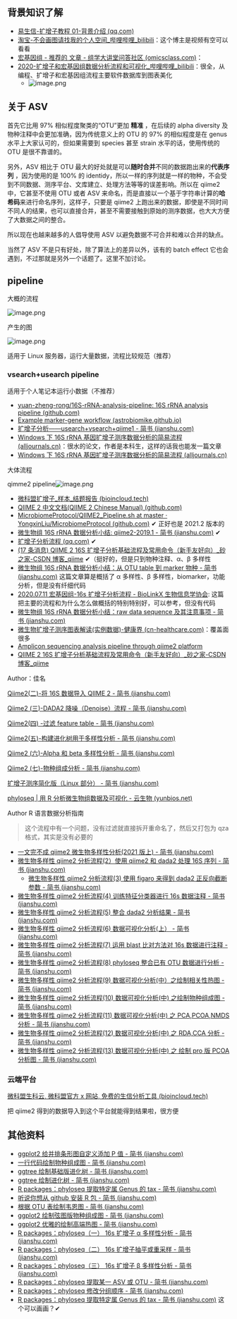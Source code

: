 ## 背景知识了解

* [易生信-扩增子教程 01-背景介绍 (qq.com)](https://mp.weixin.qq.com/s/NNc4t0htSwE2IQPxWCHbwA)
* [淘宝-不会画图请找我的个人空间_哔哩哔哩_bilibili](https://space.bilibili.com/18875177/channel/seriesdetail?sid=1291001)：这个博主是视频有空可以看看
* [宏基因组 - 推荐的 文章 - 组学大讲堂问答社区 (omicsclass.com)](https://www.omicsclass.com/articles/metagenome/recommended)：
* [2020-扩增子和宏基因组数据分析流程和可视化_哔哩哔哩_bilibili](https://www.bilibili.com/video/BV1mV411y7gt)：很全，从编程、扩增子和宏基因组流程主要软件数据库到图表美化
  * ![image.png](assets/image-20211208154415-hctqwp5.png)



## 关于 ASV

首先它比用 97% 相似程度聚类的“OTU”更加 **精准** ，在后续的 alpha diversity 及物种注释中会更加准确，因为传统意义上的 OTU 的 97% 的相似程度是在 genus 水平上大家认可的，但如果需要到 species 甚至 strain 水平的话，使用传统的 OTU 是很不靠谱的。

另外，ASV 相比于 OTU 最大的好处就是可以**随时合并**不同的数据跑出来的**代表序列** ，因为使用的是 100% 的 identidy，所以一样的序列就是一样的物种，不会受到不同数据、测序平台、文库建立、处理方法等等的误差影响。所以在 qiime2 中，它甚至不使用 OTU 或者 ASV 来命名，而是直接以一个基于字符串计算的**哈希码**来进行命名序列，这样子，只要是 qiime2 上跑出来的数据，即使是不同时间不同人的结果，也可以直接合并，甚至不需要接触到原始的测序数据，也大大方便了大数据之间的整合。

所以现在也越来越多的人倡导使用 ASV 以避免数据不可合并和难以合并的缺点。

当然了 ASV 不是只有好处，除了算法上的差异以外，该有的 batch effect 它也会遇到，不过那就是另外一个话题了。这里不加讨论。

## pipeline

大概的流程

![image.png](assets/image-20211223164424-ohe1o99.png)

产生的图

![image.png](assets/image-20211221152242-ffmmg2t.png)

适用于 Linux 服务器，运行大量数据，流程比较规范（推荐）

### vsearch+usearch pipeline

适用于个人笔记本运行小数据（不推荐）

* [yuan-zheng-rong/16S-rRNA-analysis-pipeline: 16S rRNA analysis pipeline (github.com)](https://github.com/yuan-zheng-rong/16S-rRNA-analysis-pipeline)
* [Example marker-gene workflow (astrobiomike.github.io)](https://astrobiomike.github.io/amplicon/workflow_ex#the-data)
* [扩增子分析——usearch+vsearch+qiime1 - 简书 (jianshu.com)](https://www.jianshu.com/p/e43ad39aff17#%E6%89%A9%E5%A2%9E%E5%AD%90%E5%88%86%E6%9E%90%E2%80%94%E2%80%94usearch+vsearch+qiime1)
* [Windows 下 16S rRNA 基因扩增子测序数据分析的简易流程 (alljournals.cn)](http://swxxx.alljournals.cn/html/2018/4/20180405.html#close)：很水的论文，作者是本科生，这样的话我也能发一篇文章
* [Windows 下 16S rRNA 基因扩增子测序数据分析的简易流程 (alljournals.cn)](http://swxxx.alljournals.cn/html/2018/4/20180405.html)

大体流程

qimme2  pipeline![image.png](assets/image-20211221152242-ffmmg2t.png)

* [微科盟扩增子_样本_结题报告 (bioincloud.tech)](https://bioincloud.tech/cloudir/reports/amplicon/vegetation/index.html)
* [QIIME 2 中文文档(QIIME 2 Chinese Manual) (github.com)](https://github.com/YongxinLiu/QIIME2ChineseManual)
* [MicrobiomeProtocol/QIIME2_Pipeline.sh at master · YongxinLiu/MicrobiomeProtocol (github.com)](https://github.com/YongxinLiu/MicrobiomeProtocol/blob/master/e2.QIIME2/QIIME2_Pipeline.sh) ✔ 正好也是 2021.2 版本的
* [微生物组 16S rRNA 数据分析小结: qiime2-2019.1 - 简书 (jianshu.com)](https://www.jianshu.com/p/78b5f27d97e2) ✔
* [扩增子分析流程 (qq.com)](https://mp.weixin.qq.com/s/V156q-jLhfJtFdDd_NQWjQ) ✔
* [(17 条消息) QIIME 2 16S 扩增子分析基础流程及常用命令（新手友好向）_砂之家-CSDN 博客_qiime](https://blog.csdn.net/weixin_42126262/article/details/107285753) ✔（挺好的，但是只到物种注释、α、β 多样性
* [微生物组 16S rRNA 数据分析小结：从 OTU table 到 marker 物种 - 简书 (jianshu.com)](https://www.jianshu.com/p/920a5ce3a7a0) 这篇文章算是概括了 α 多样性、β 多样性，biomarker，功能分析，但是没有纤细代码
* [2020.07.11 宏基因组-16s 扩增子分析流程 - BioLinkX 生物信息学协会](https://biolinkx.cn/2020-07-11-%E5%AE%8F%E5%9F%BA%E5%9B%A0%E7%BB%84-16s-%E6%89%A9%E5%A2%9E%E5%AD%90%E5%88%86%E6%9E%90%E6%B5%81%E7%A8%8B/): 这篇把主要的流程和为什么怎么做概括的特别特别好，可以参考，但没有代码
* [微生物组 16S rRNA 数据分析小结：raw data sequence 及其注意事项 - 简书 (jianshu.com)](https://www.jianshu.com/p/4e259bd20bba)
* [微生物扩增子测序图表解读(实例数据)-健康界 (cn-healthcare.com)](https://www.cn-healthcare.com/articlewm/20200320/content-1097140.html)：覆盖面很多
* [Amplicon sequencing analysis pipeline through qiime2 platform ](https://zouhua.top/archives/e06e2ff3.html#more)
* [QIIME 2 16S 扩增子分析基础流程及常用命令（新手友好向）_砂之家-CSDN 博客_qiime](https://blog.csdn.net/weixin_42126262/article/details/107285753)

Author：佳名

[Qiime2(二)-将 16S 数据导入 QIIME 2 - 简书 (jianshu.com)](https://www.jianshu.com/p/0aaca7f57081#1.1%20%E5%8E%9F%E5%A7%8B%E6%95%B0%E6%8D%AE%E6%A0%B7%E5%93%81%E8%B7%AF%E5%BE%84%E6%B8%85%E5%8D%95%EF%BC%88file%20path%EF%BC%89%E6%96%87%E4%BB%B6%E7%9A%84%E5%87%86%E5%A4%87)

[Qiime2 (三)-DADA2 降噪（Denoise）流程 - 简书 (jianshu.com)](https://www.jianshu.com/p/eb89d2b3a0a7)

[Qiime2(四) -过滤 feature table - 简书 (jianshu.com)](https://www.jianshu.com/p/e9db848841f2)

[Qiime2(五)-构建进化树用于多样性分析 - 简书 (jianshu.com)](https://www.jianshu.com/p/767326a713eb)

[Qiime2 (六)-Alpha 和 beta 多样性分析 - 简书 (jianshu.com)](https://www.jianshu.com/p/019fb35088fa)

[Qiime2 (七)-物种组成分析 - 简书 (jianshu.com)](https://www.jianshu.com/p/2aa33207305f)

[扩增子测序简化版（Linux 部分） - 简书 (jianshu.com)](https://www.jianshu.com/p/b69f787adcd6)

[phyloseq | 用 R 分析微生物组数据及可视化 - 云生物 (yunbios.net)](http://m.yunbios.net/phyloseq.html)


Author R 语言数据分析指南

> 这个流程中有一个问题，没有过滤就直接拆开重命名了，然后又打包为 qza 格式，其实是没有必要的
>

* [一文完不成 qiime2 微生物多样性分析(2021 版上) - 简书 (jianshu.com)](https://www.jianshu.com/p/725ee7a106b2)
* [微生物多样性 qiime2 分析流程(2）使用 qiime2 和 dada2 处理 16S 序列 - 简书 (jianshu.com)](https://www.jianshu.com/p/9451bab60e47)
  * [微生物多样性 qiime2 分析流程(3) 使用 figaro 来得到 dada2 正反向截断参数 - 简书 (jianshu.com)](https://www.jianshu.com/p/66ebd1d4558a)
* [微生物多样性 qiime2 分析流程(4) 训练特征分类器进行 16s 数据注释 - 简书 (jianshu.com)](https://www.jianshu.com/p/521149ea49df)
* [微生物多样性 qiime2 分析流程(5) 整合 dada2 分析结果 - 简书 (jianshu.com)](https://www.jianshu.com/p/8dded10e7e4a)
* [微生物多样性 qiime2 分析流程(6) 数据可视化分析(上） - 简书 (jianshu.com)](https://www.jianshu.com/p/d38b2f5aec43)
* [微生物多样性 qiime2 分析流程(7) 运用 blast 比对方法对 16s 数据进行注释 - 简书 (jianshu.com)](https://www.jianshu.com/p/85e7930f710d)
* [微生物多样性 qiime2 分析流程(8) phyloseq 整合已有 OTU 数据进行分析 - 简书 (jianshu.com)](https://www.jianshu.com/p/cd0336426f7c)
* [微生物多样性 qiime2 分析流程(9) 数据可视化分析(中）之绘制相关性热图 - 简书 (jianshu.com)](https://www.jianshu.com/p/e1dde3571d16)
* [微生物多样性 qiime2 分析流程(10) 数据可视化分析(中) 之绘制物种组成图 - 简书 (jianshu.com)](https://www.jianshu.com/p/f99f59325e68)
* [微生物多样性 qiime2 分析流程(11) 数据可视化分析(中) 之 PCA,PCOA,NMDS 分析 - 简书 (jianshu.com)](https://www.jianshu.com/p/b569992c1405)
* [微生物多样性 qiime2 分析流程(12) 数据可视化分析(中) 之 RDA,CCA 分析 - 简书 (jianshu.com)](https://www.jianshu.com/p/a7d5e645cb71)
* [微生物多样性 qiime2 分析流程(13) 数据可视化分析(中) 之 绘制 pro 版 PCOA 分析图 - 简书 (jianshu.com)](https://www.jianshu.com/p/98a18b6b97d6)

### 云端平台

[微科盟生科云, 微科盟官方 x 网站, 免费的生信分析工具 (bioincloud.tech)](https://bioincloud.tech/)

把 qiime2 得到的数据导入到这个平台就能得到结果啦，很方便

## 其他资料

* [ggplot2 给并排条形图自定义添加 P 值 - 简书 (jianshu.com)](https://www.jianshu.com/p/aaf68f2b9434)
* [一行代码绘制物种组成图 - 简书 (jianshu.com)](https://www.jianshu.com/p/08e06738321d)
* [ggtree 绘制基础版进化树 - 简书 (jianshu.com)](https://www.jianshu.com/p/f730cf7effc4)
* [ggtree 绘制进化树 - 简书 (jianshu.com)](https://www.jianshu.com/p/f572aa0e6fde)
* [R packages：phyloseq 提取特定属 Genus 的 tax - 简书 (jianshu.com)](https://www.jianshu.com/p/6f2ee0c428a0)
* [听说你想从 github 安装 R 包 - 简书 (jianshu.com)](https://www.jianshu.com/p/1225dcb8bddb)
* [根据 OTU 表绘制韦恩图 - 简书 (jianshu.com)](https://www.jianshu.com/p/11e00258a88c)
* [ggplot2 绘制弦图版物种组成图 - 简书 (jianshu.com)](https://www.jianshu.com/p/a19656948f47)
* [ggplot2 优雅的绘制高端热图 - 简书 (jianshu.com)](https://www.jianshu.com/p/f906de5152ac)
* [R packages：phyloseq（一） 16s 扩增子 α 多样性分析 - 简书 (jianshu.com)](https://www.jianshu.com/p/1c52548acbb5#4.2%20MicrobiotaProcess%E5%8C%85%E7%9A%84get_alphaindex%E5%87%BD%E6%95%B0)
* [R packages：phyloseq（二） 16s 扩增子抽平或重采样 - 简书 (jianshu.com)](https://www.jianshu.com/p/fe4c1e2d62c9)
* [R packages：phyloseq（三） 16s 扩增子 β 多样性分析 - 简书 (jianshu.com)](https://www.jianshu.com/p/afac90b67121)
* [R packages：phyloseq 提取某一 ASV 或 OTU - 简书 (jianshu.com)](https://www.jianshu.com/p/f1622c8bb8e4)
* [R packages：phyloseq 修改分组顺序 - 简书 (jianshu.com)](https://www.jianshu.com/p/dc49cb238667)
* [R packages：phyloseq 提取特定属 Genus 的 tax - 简书 (jianshu.com)](https://www.jianshu.com/p/6f2ee0c428a0) 这个可以画画？✔
